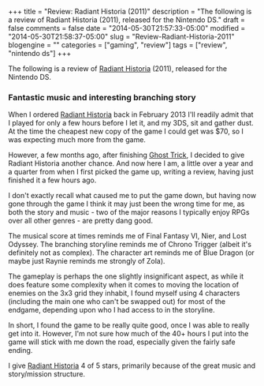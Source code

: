 +++
title = "Review: Radiant Historia (2011)"
description = "The following is a review of Radiant Historia (2011), released for the Nintendo DS."
draft = false
comments = false
date = "2014-05-30T21:57:33-05:00"
modified = "2014-05-30T21:58:37-05:00"
slug = "Review-Radiant-Historia-2011"
blogengine = ""
categories = ["gaming", "review"]
tags = ["review", "nintendo ds"]
+++

<div class="note"><p>The following is a review of <a href="http://www.amazon.com/dp/B004CVWETI?tag=strivinglifen-20" rel="external">Radiant Historia</a> (2011), released for the Nintendo DS.</p></div>

<h3>Fantastic music and interesting branching story</h3>

<p>When I ordered <a href="http://www.amazon.com/dp/B004CVWETI?tag=strivinglifen-20" rel="external">Radiant Historia</a> back in February 2013 I'll readily admit that I played for only a few hours before I let it, and my 3DS, sit and gather dust. At the time the cheapest new copy of the game I could get was $70, so I was expecting much more from the game.</p>

<p>However, a few months ago, after finishing <a href="/words/Post/Review-Ghost-Trick-(2011)">Ghost Trick</a>, I decided to give Radiant Historia another chance. And now here I am, a little over a year and a quarter from when I first picked the game up, writing a review, having just finished it a few hours ago.</p>

<p>I don't exactly recall what caused me to put the game down, but having now gone through the game I think it may just been the wrong time for me, as both the story and music - two of the major reasons I typically enjoy RPGs over all other genres - are pretty dang good.</p>

<p>The musical score at times reminds me of Final Fantasy VI, Nier, and Lost Odyssey. The branching storyline reminds me of Chrono Trigger (albeit it's definitely not as complex). The character art reminds me of Blue Dragon (or maybe just Raynie reminds me strongly of Zola).</p>

<p>The gameplay is perhaps the one slightly insignificant aspect, as while it does feature some complexity when it comes to moving the location of enemies on the 3x3 grid they inhabit, I found myself using 4 characters (including the main one who can't be swapped out) for most of the endgame, depending upon who I had access to in the storyline.</p>

<p>In short, I found the game to be really quite good, once I was able to really get into it. However, I'm not sure how much of the 40+ hours I put into the game will stick with me down the road, especially given the fairly safe ending.</p>

<p>I give <a href="http://www.amazon.com/dp/B004CVWETI?tag=strivinglifen-20" rel="external">Radiant Historia</a> 4 of 5 stars, primarily because of the great music and story/mission structure.</p>
